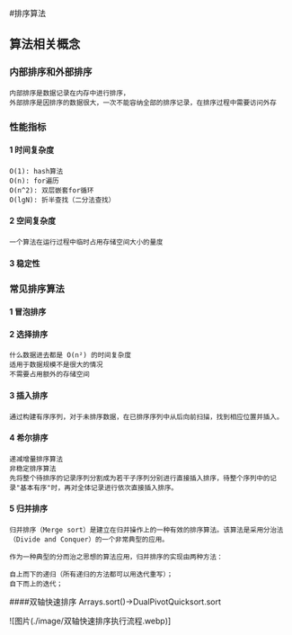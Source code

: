 #排序算法
## 算法相关概念
### 内部排序和外部排序
    内部排序是数据记录在内存中进行排序，
    外部排序是因排序的数据很大，一次不能容纳全部的排序记录，在排序过程中需要访问外存   
### 性能指标
#### 1 时间复杂度
    O(1): hash算法
    O(n): for遍历
    O(n^2): 双层嵌套for循环
    O(lgN): 折半查找（二分法查找）
#### 2 空间复杂度
    一个算法在运行过程中临时占用存储空间大小的量度
#### 3 稳定性
    
### 常见排序算法
#### 1 冒泡排序

#### 2 选择排序
    什么数据进去都是 O(n²) 的时间复杂度
    适用于数据规模不是很大的情况
    不需要占用额外的存储空间
#### 3 插入排序
    通过构建有序序列，对于未排序数据，在已排序序列中从后向前扫描，找到相应位置并插入。
#### 4 希尔排序
    递减增量排序算法
    非稳定排序算法
    先将整个待排序的记录序列分割成为若干子序列分别进行直接插入排序，待整个序列中的记录"基本有序"时，再对全体记录进行依次直接插入排序。
    
#### 5 归并排序
    归并排序（Merge sort）是建立在归并操作上的一种有效的排序算法。该算法是采用分治法（Divide and Conquer）的一个非常典型的应用。
    
    作为一种典型的分而治之思想的算法应用，归并排序的实现由两种方法：
    
    自上而下的递归（所有递归的方法都可以用迭代重写）；
    自下而上的迭代；
    
####双轴快速排序
    Arrays.sort()->DualPivotQuicksort.sort
    
    
![图片(./image/双轴快速排序执行流程.webp)]